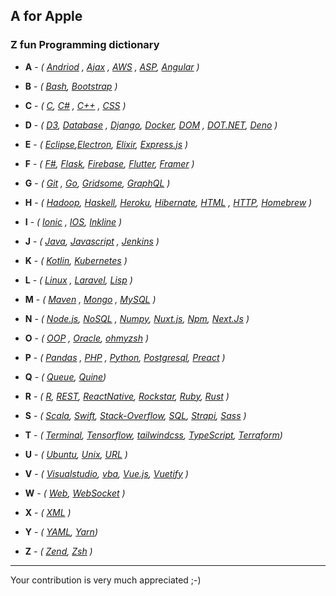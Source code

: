 ## A for Apple 



### Z fun Programming dictionary 

- **A** - *( [Andriod](https://www.android.com/) , [Ajax](https://en.wikipedia.org/wiki/Ajax_(programming)) , [AWS](https://aws.amazon.com/) , [ASP](https://dotnet.microsoft.com/apps/aspnet), [Angular](https://angular.io/) )*

- **B** - *( [Bash](https://www.gnu.org/software/bash/), [Bootstrap](https://getbootstrap.com) )*

- **C** - *( [C](https://en.wikipedia.org/wiki/C_(programming_language)), [C#](https://docs.microsoft.com/en-us/dotnet/csharp/) , [C++](https://en.wikipedia.org/wiki/C%2B%2B) , [CSS](https://en.wikipedia.org/wiki/Cascading_Style_Sheets) )*

- **D** - *( [D3](https://d3js.org/), [Database](https://en.wikipedia.org/wiki/Database) , [Django](https://www.djangoproject.com/), [Docker](https://hub.docker.com/), [DOM](https://en.wikipedia.org/wiki/Document_Object_Model) , [DOT.NET](https://dotnet.microsoft.com/), [Deno](https://deno.land) )*

- **E** - *( [Eclipse](https://www.eclipse.org/),[Electron](https://www.electronjs.org),  [Elixir](https://elixir-lang.org/), [Express.js](https://expressjs.com/) )*

- **F** - *( [F#]( https://fsharp.org/ ), [Flask](https://github.com/pallets/flask), [Firebase](https://firebase.google.com/), [Flutter](https://flutter.dev/), [Framer](https://www.framer.com/) )*

- **G** - *( [Git](https://git-scm.com/) , [Go](https://golang.org/), [Gridsome](https://gridsome.org/), [GraphQL](https://graphql.org/)  )*

- **H** - *( [Hadoop](https://hadoop.apache.org/), [Haskell](https://www.haskell.org/), [Heroku](https://www.heroku.com/), [Hibernate](https://hibernate.org/), [HTML](https://en.wikipedia.org/wiki/HTML) , [HTTP](https://en.wikipedia.org/wiki/Hypertext_Transfer_Protocol), [Homebrew](https://brew.sh/) )*

- **I** - *( [Ionic](https://ionicframework.com/) , [IOS](https://en.wikipedia.org/wiki/IOS), [Inkline](https://inkline.io/) )*

- **J** - *( [Java](https://www.java.com/en/), [Javascript](https://en.wikipedia.org/wiki/JavaScript) , [Jenkins](https://jenkins.io/) )*

- **K** - *( [Kotlin](https://kotlinlang.org/), [Kubernetes](https://kubernetes.io/) )*

- **L** - *( [Linux](https://www.linux.org/) , [Laravel](https://laravel.com/), [Lisp](https://en.wikipedia.org/wiki/Lisp_(programming_language)) )*

- **M** - *( [Maven](https://maven.apache.org/) , [Mongo](https://www.mongodb.com/) , [MySQL](https://www.mysql.com/) )*

- **N** - *( [Node.js](https://nodejs.org/), [NoSQL](https://en.wikipedia.org/wiki/NoSQL) , [Numpy](https://numpy.org/), [Nuxt.js](https://nuxtjs.org/), [Npm](http://npmjs.com/), [Next.Js](https://nextjs.org/) )*

- **O** - *( [OOP](https://en.wikipedia.org/wiki/Object-oriented_programming) , [Oracle](https://www.oracle.com/index.html), [ohmyzsh](https://ohmyz.sh/) )*

- **P** - *( [Pandas](https://pandas.pydata.org/) , [PHP](https://www.php.net/) , [Python](https://www.python.org/), [Postgresql](https://www.postgresql.org/), [Preact](https://preactjs.com/) )*

- **Q** - *( [Queue](https://www.geeksforgeeks.org/queue-data-structure/), [Quine](https://en.wikipedia.org/wiki/Quine_(computing)))*

- **R** - *( [R](https://www.r-project.org/), [REST](https://en.wikipedia.org/wiki/Representational_state_transfer), [ReactNative](https://reactnative.dev/), [Rockstar](https://codewithrockstar.com/), [Ruby](https://www.ruby-lang.org/en/), [Rust](https://www.rust-lang.org/) )*

- **S** - *( [Scala](https://www.scala-lang.org/), [Swift](https://developer.apple.com/swift/), [Stack-Overflow](https://stackoverflow.com/), [SQL](https://en.wikipedia.org/wiki/SQL), [Strapi](https://strapi.io/), [Sass](https://sass-lang.com/) )*

- **T** - *( [Terminal](http://linuxcommand.org/), [Tensorflow](https://www.tensorflow.org/), [tailwindcss](https://tailwindcss.com/), [TypeScript](https://www.typescriptlang.org/), [Terraform](https://www.hashicorp.com/products/terraform))*
 
- **U** - *( [Ubuntu](https://ubuntu.com/), [Unix](https://www.unix.com/), [URL](https://en.wikipedia.org/wiki/URL) )*

- **V** - *( [Visualstudio](https://visualstudio.microsoft.com/), [vba](https://en.wikipedia.org/wiki/Visual_Basic_for_Applications), [Vue.js](https://vuejs.org/), [Vuetify](https://vuetifyjs.com/) )*

- **W** - *( [Web](https://en.wikipedia.org/wiki/Web), [WebSocket](https://en.wikipedia.org/wiki/WebSocket#) )*

- **X** - *( [XML](https://www.xml.com/) )*

- **Y** - *( [YAML](https://yaml.org/), [Yarn](https://yarnpkg.com/))*

- **Z** - *( [Zend](https://framework.zend.com/), [Zsh](http://zsh.sourceforge.net/) )*


---------------------------------------

Your contribution is very much appreciated ;-) 
